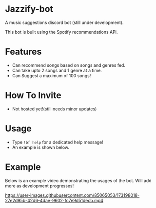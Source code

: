 # Jazzify-bot
A music suggestions discord bot (still under development).

This bot is built using the Spotify recommendations API.

# Features
 * Can recommend songs based on songs and genres fed.
 * Can take upto 2 songs and 1 genre at a time.
 * Can Suggest a maximum of 100 songs!
 
# How To Invite
 * Not hosted yet!(still needs minor updates)

# Usage
 * Type `!bf help` for a dedicated help message!
 * An example is shown below.

# Example
Below is an example video demonstrating the usages of the bot. Will add more as development progresses!

https://user-images.githubusercontent.com/85065053/173198018-27e2d95b-42d6-4dae-9602-fc7e9d51decb.mp4


